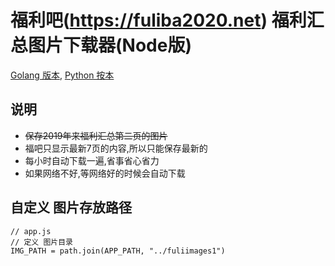 # 福利吧(https://fuliba2020.net) 福利汇总图片下载器(Node版)

[Golang 版本](https://github.com/williamyan1024/fuliimg_go), [Python 按本](https://github.com/williamyan1024/fuliimg_py)

## 说明
- ~~保存2019年来福利汇总第二页的图片~~
- 福吧只显示最新7页的内容,所以只能保存最新的
- 每小时自动下载一遍,省事省心省力
- 如果网络不好,等网络好的时候会自动下载


## 自定义 图片存放路径
```
// app.js
// 定义 图片目录
IMG_PATH = path.join(APP_PATH, "../fuliimages1")
```
